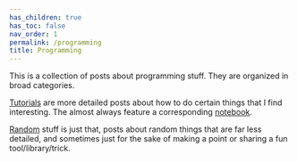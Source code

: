 ```yaml
---
has_children: true
has_toc: false
nav_order: 1
permalink: /programming
title: Programming
---
```


This is a collection of posts about programming stuff.
They are organized in broad categories.

[Tutorials](/programming/tutorials) are more detailed posts about
how to do certain things that I find interesting.
The almost always feature a corresponding [notebook](https://github.com/apiad/apiad.github.io/tree/notebooks).

[Random](/programing/random) stuff is just that, posts about random things that are far less detailed, and sometimes just for the sake of making a point or sharing a fun tool/library/trick.
